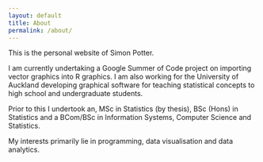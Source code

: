 ```yaml
---
layout: default
title: About
permalink: /about/
---
```


This is the personal website of Simon Potter.

I am currently undertaking a Google Summer of Code project on
importing vector graphics into R graphics. I am also working for the
University of Auckland developing graphical software for teaching
statistical concepts to high school and undergraduate students.

Prior to this I undertook an, MSc in Statistics (by thesis), BSc
(Hons) in Statistics and a BCom/BSc in Information Systems, Computer
Science and Statistics.

My interests primarily lie in programming, data visualisation and data
analytics.
